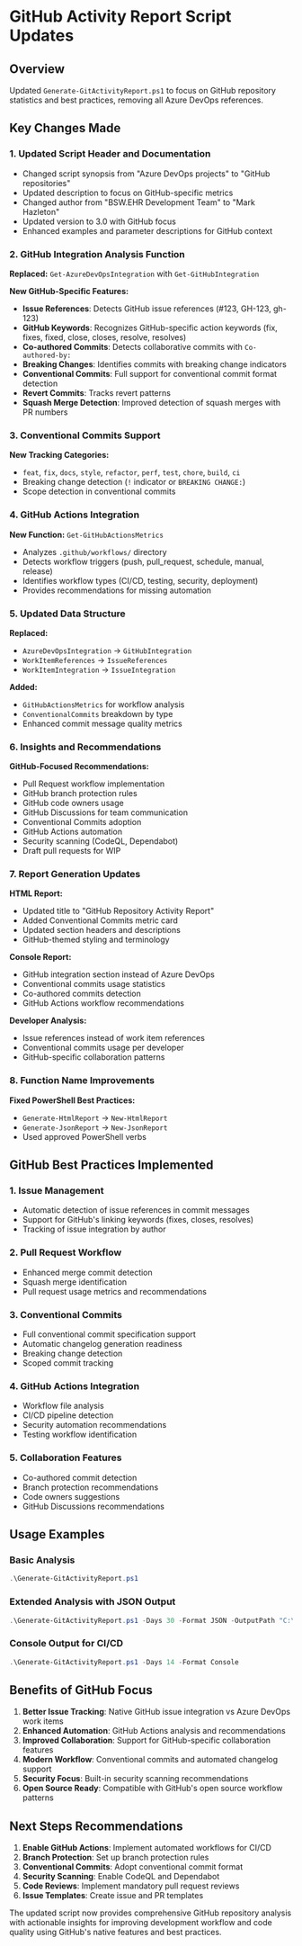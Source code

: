 # GitHub Activity Report Script Updates

## Overview

Updated `Generate-GitActivityReport.ps1` to focus on GitHub repository statistics and best practices, removing all Azure DevOps references.

## Key Changes Made

### 1. Updated Script Header and Documentation

- Changed script synopsis from "Azure DevOps projects" to "GitHub repositories"
- Updated description to focus on GitHub-specific metrics
- Changed author from "BSW.EHR Development Team" to "Mark Hazleton"
- Updated version to 3.0 with GitHub focus
- Enhanced examples and parameter descriptions for GitHub context

### 2. GitHub Integration Analysis Function

**Replaced:** `Get-AzureDevOpsIntegration` with `Get-GitHubIntegration`

**New GitHub-Specific Features:**

- **Issue References**: Detects GitHub issue references (#123, GH-123, gh-123)
- **GitHub Keywords**: Recognizes GitHub-specific action keywords (fix, fixes, fixed, close, closes, resolve, resolves)
- **Co-authored Commits**: Detects collaborative commits with `Co-authored-by:`
- **Breaking Changes**: Identifies commits with breaking change indicators
- **Conventional Commits**: Full support for conventional commit format detection
- **Revert Commits**: Tracks revert patterns
- **Squash Merge Detection**: Improved detection of squash merges with PR numbers

### 3. Conventional Commits Support

**New Tracking Categories:**

- `feat`, `fix`, `docs`, `style`, `refactor`, `perf`, `test`, `chore`, `build`, `ci`
- Breaking change detection (`!` indicator or `BREAKING CHANGE:`)
- Scope detection in conventional commits

### 4. GitHub Actions Integration

**New Function:** `Get-GitHubActionsMetrics`

- Analyzes `.github/workflows/` directory
- Detects workflow triggers (push, pull_request, schedule, manual, release)
- Identifies workflow types (CI/CD, testing, security, deployment)
- Provides recommendations for missing automation

### 5. Updated Data Structure

**Replaced:**

- `AzureDevOpsIntegration` → `GitHubIntegration`
- `WorkItemReferences` → `IssueReferences`
- `WorkItemIntegration` → `IssueIntegration`

**Added:**

- `GitHubActionsMetrics` for workflow analysis
- `ConventionalCommits` breakdown by type
- Enhanced commit message quality metrics

### 6. Insights and Recommendations

**GitHub-Focused Recommendations:**

- Pull Request workflow implementation
- GitHub branch protection rules
- GitHub code owners usage
- GitHub Discussions for team communication
- Conventional Commits adoption
- GitHub Actions automation
- Security scanning (CodeQL, Dependabot)
- Draft pull requests for WIP

### 7. Report Generation Updates

**HTML Report:**

- Updated title to "GitHub Repository Activity Report"
- Added Conventional Commits metric card
- Updated section headers and descriptions
- GitHub-themed styling and terminology

**Console Report:**

- GitHub integration section instead of Azure DevOps
- Conventional commits usage statistics
- Co-authored commits detection
- GitHub Actions workflow recommendations

**Developer Analysis:**

- Issue references instead of work item references
- Conventional commits usage per developer
- GitHub-specific collaboration patterns

### 8. Function Name Improvements

**Fixed PowerShell Best Practices:**

- `Generate-HtmlReport` → `New-HtmlReport`
- `Generate-JsonReport` → `New-JsonReport`
- Used approved PowerShell verbs

## GitHub Best Practices Implemented

### 1. Issue Management

- Automatic detection of issue references in commit messages
- Support for GitHub's linking keywords (fixes, closes, resolves)
- Tracking of issue integration by author

### 2. Pull Request Workflow

- Enhanced merge commit detection
- Squash merge identification
- Pull request usage metrics and recommendations

### 3. Conventional Commits

- Full conventional commit specification support
- Automatic changelog generation readiness
- Breaking change detection
- Scoped commit tracking

### 4. GitHub Actions Integration

- Workflow file analysis
- CI/CD pipeline detection
- Security automation recommendations
- Testing workflow identification

### 5. Collaboration Features

- Co-authored commit detection
- Branch protection recommendations
- Code owners suggestions
- GitHub Discussions recommendations

## Usage Examples

### Basic Analysis

```powershell
.\Generate-GitActivityReport.ps1
```

### Extended Analysis with JSON Output

```powershell
.\Generate-GitActivityReport.ps1 -Days 30 -Format JSON -OutputPath "C:\Reports"
```

### Console Output for CI/CD

```powershell
.\Generate-GitActivityReport.ps1 -Days 14 -Format Console
```

## Benefits of GitHub Focus

1. **Better Issue Tracking**: Native GitHub issue integration vs Azure DevOps work items
2. **Enhanced Automation**: GitHub Actions analysis and recommendations
3. **Improved Collaboration**: Support for GitHub-specific collaboration features
4. **Modern Workflow**: Conventional commits and automated changelog support
5. **Security Focus**: Built-in security scanning recommendations
6. **Open Source Ready**: Compatible with GitHub's open source workflow patterns

## Next Steps Recommendations

1. **Enable GitHub Actions**: Implement automated workflows for CI/CD
2. **Branch Protection**: Set up branch protection rules
3. **Conventional Commits**: Adopt conventional commit format
4. **Security Scanning**: Enable CodeQL and Dependabot
5. **Code Reviews**: Implement mandatory pull request reviews
6. **Issue Templates**: Create issue and PR templates

The updated script now provides comprehensive GitHub repository analysis with actionable insights for improving development workflow and code quality using GitHub's native features and best practices.
